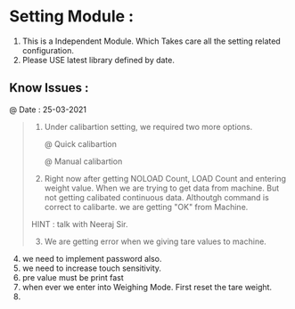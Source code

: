 

# Setting Module :

1. This is a Independent Module. Which Takes care all the setting related configuration. 
2. Please USE latest library defined by date.


## Know Issues :
@ Date : 25-03-2021 
    
 >   1. Under calibartion setting, we required two more options. 
>
>       @ Quick calibartion
> 
>       @ Manual calibartion
>
> 2. Right now after getting NOLOAD Count, LOAD Count and entering weight value. When we are trying to get data from machine. But not getting calibated continuous data.
> Althoutgh command is correct to calibarte. we are getting "OK" from Machine. 
> 
> HINT : talk with Neeraj Sir.
>
> 3. We are getting error when we giving tare values to machine.

4. we need to implement password also.
5. we need to increase touch sensitivity.
6. pre value must be print fast
7. when ever we enter into Weighing Mode. First reset the tare weight.
8. 
